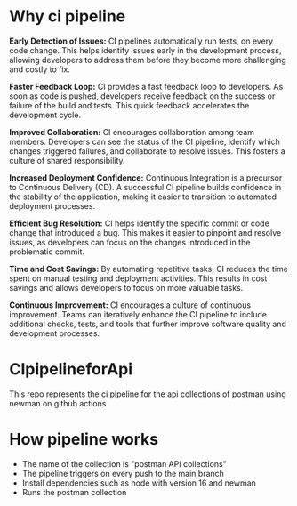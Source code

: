 # Why ci pipeline
**Early Detection of Issues:**
CI pipelines automatically run tests, on every code change. This helps identify issues early in the development process, allowing developers to address them before they become more challenging and costly to fix.

**Faster Feedback Loop:**
CI provides a fast feedback loop to developers. As soon as code is pushed, developers receive feedback on the success or failure of the build and tests. This quick feedback accelerates the development cycle.

**Improved Collaboration:**
CI encourages collaboration among team members. Developers can see the status of the CI pipeline, identify which changes triggered failures, and collaborate to resolve issues. This fosters a culture of shared responsibility.

**Increased Deployment Confidence:**
Continuous Integration is a precursor to Continuous Delivery (CD). A successful CI pipeline builds confidence in the stability of the application, making it easier to transition to automated deployment processes.

**Efficient Bug Resolution:**
CI helps identify the specific commit or code change that introduced a bug. This makes it easier to pinpoint and resolve issues, as developers can focus on the changes introduced in the problematic commit.

**Time and Cost Savings:**
By automating repetitive tasks, CI reduces the time spent on manual testing and deployment activities. This results in cost savings and allows developers to focus on more valuable tasks.

**Continuous Improvement:**
CI encourages a culture of continuous improvement. Teams can iteratively enhance the CI pipeline to include additional checks, tests, and tools that further improve software quality and development processes.

# CIpipelineforApi
This repo represents the ci pipeline for the api collections of postman using newman on github actions

# How pipeline works
- The name of the collection is "postman API collections"
- The pipeline triggers on every push to the main branch
- Install dependencies such as node with version 16 and newman
- Runs the postman collection

